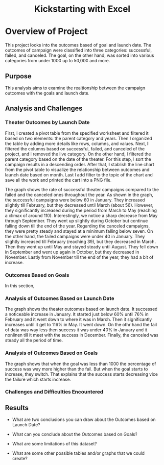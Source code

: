 <h1 align="center">
 Kickstarting with Excel
  </h1>

# Overview of Project
This project looks into the outcomes based of goal and launch date. The outcomes of campaign were classified into three categories: successful, failed, and canceled.  The goal, on the other hand, was sorted into various categories from under 1000 up to 50,000 and more.

## Purpose
This analysis aims to examine the realtionship between the campaign outcomes with the goals and launch date. 
## Analysis and Challenges
### Theater Outcomes by Launch Date

First, I  created a pivot table from the specified worksheet and filtered it based on two elements: the parent category and years. Then I organized the table by adding more details like rows, columns, and values. Next, I filtered the columns based on successful, failed, and canceled of the project, and I removed the live category. On the other hand, I filtered the parent category based on the date of the theater. For this step, I sort the campaign results in a descending order. After that, I stablish the line chart from the pivot table to visualize the relationship between outcomes and launch date based on month. Last I add filter to the topic of the chart and save all the work and printed the cart into a PNG file.

The graph shows the rate of successful theater campaigns compared to the failed and the canceled ones throughout the year. As shown in the graph, the successful campaigns were below 60 in January. They increased slightly till February, but they decreased until March (about 56). However, they significantly increased during the period from March to May (reaching a climax of around 110). Interestingly, we notice a sharp decrease from May through September. They went up slightly during October but continue falling down till the end of the year. Regarding the canceled campaigns, they were pretty steady and stayed at a minimum falling below seven. On the other hand, the failed campaigns were under 40 in January. They slightly increased till February (reaching 39), but they decreased in March. Then they went up until May and stayed steady until August. They fell down in September and went up again in October, but they decreased in November. Lastly from November till the end of the year, they had a bit of increase.   
### Outcomes Based on Goals
In this section, 

### Analysis of Outcomes Based on Launch Date
The graph shows the theater outcomes based on launch date. It successed a noticeable increase in January. It started just below 60% until 76% in February and it went down to where it was in March. Then it significantly increases until it get to 116% in May. It went down. On the othr hand the fail of data was way less then success it was under 40% in January and it nonlinen till it meet with the success in December. Finally, the canceled was steady all the period of  time.     
### Analysis of Outcomes Based on Goals
The graph shows that when the goal was less than 1000 the percentage of success was way more higher than the fail. But when the goal starts to increase, they switch. That explains that the success starts decreasing vice the failure which starts increase.

### Challenges and Difficulties Encountered

## Results

- What are two conclusions you can draw about the Outcomes based on Launch Date?

- What can you conclude about the Outcomes based on Goals?

- What are some limitations of this dataset?

- What are some other possible tables and/or graphs that we could create?
